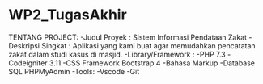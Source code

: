 # WP2_TugasAkhir
TENTANG PROJECT:
-Judul Proyek      : Sistem Informasi Pendataan Zakat
-Deskripsi Singkat : Aplikasi yang kami buat agar memudahkan pencatatan zakat dalam studi kasus di masjid.
-Library/Framework : -PHP 7.3
                     -Codeigniter 3.11
                     -CSS Framework Bootstrap 4
                     -Bahasa Markup
                     -Database SQL PHPMyAdmin
                     -Tools:
                     -Vscode
                     -Git 
